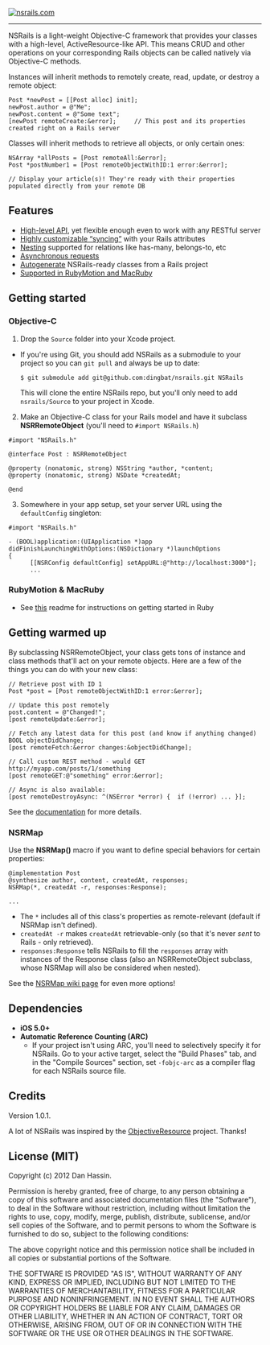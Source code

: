 [![nsrails.com](http://i.imgur.com/3FFpT.png)](http://nsrails.com/)

***

NSRails is a light-weight Objective-C framework that provides your classes with a high-level, ActiveResource-like API. This means CRUD and other operations on your corresponding Rails objects can be called natively via Objective-C methods.

Instances will inherit methods to remotely create, read, update, or destroy a remote object:

```objc
Post *newPost = [[Post alloc] init];
newPost.author = @"Me";
newPost.content = @"Some text";
[newPost remoteCreate:&error];     // This post and its properties created right on a Rails server
```

Classes will inherit methods to retrieve all objects, or only certain ones:

```objc
NSArray *allPosts = [Post remoteAll:&error];
Post *postNumber1 = [Post remoteObjectWithID:1 error:&error];

// Display your article(s)! They're ready with their properties populated directly from your remote DB
```

Features
--------

* [High-level API](http://dingbat.github.com/nsrails/html/Classes/NSRRemoteObject.html), yet flexible enough even to work with any RESTful server
* [Highly customizable “syncing”](https://github.com/dingbat/nsrails/wiki/NSRMap) with your Rails attributes
* [Nesting](https://github.com/dingbat/nsrails/wiki/Nesting) supported for relations like has-many, belongs-to, etc
* [Asynchronous requests](http://dingbat.github.com/nsrails/html/Classes/NSRRemoteObject.html)
* [Autogenerate](https://github.com/dingbat/nsrails/tree/master/autogen) NSRails-ready classes from a Rails project
* [Supported in RubyMotion and MacRuby](https://github.com/dingbat/nsrails/tree/master/demos/rubymotion)

Getting started
---------

### Objective-C

1. Drop the `Source` folder into your Xcode project.
  * If you're using Git, you should add NSRails as a submodule to your project so you can `git pull` and always be up to date:
   
      ```
      $ git submodule add git@github.com:dingbat/nsrails.git NSRails
      ```
  
      This will clone the entire NSRails repo, but you'll only need to add `nsrails/Source` to your project in Xcode.
2. Make an Objective-C class for your Rails model and have it subclass **NSRRemoteObject** (you'll need to `#import NSRails.h`)

  ```objc
  #import "NSRails.h"

  @interface Post : NSRRemoteObject

  @property (nonatomic, strong) NSString *author, *content;
  @property (nonatomic, strong) NSDate *createdAt;
  
  @end
  ```

3. Somewhere in your app setup, set your server URL using the `defaultConfig` singleton:

  ```objc
  #import "NSRails.h"

  - (BOOL)application:(UIApplication *)app didFinishLaunchingWithOptions:(NSDictionary *)launchOptions
  {
        [[NSRConfig defaultConfig] setAppURL:@"http://localhost:3000"];
        ...
  ```
    
### RubyMotion & MacRuby

  * See [this](https://github.com/dingbat/nsrails/tree/master/demos/rubymotion) readme for instructions on getting started in Ruby

Getting warmed up
----------

By subclassing NSRRemoteObject, your class gets tons of instance and class methods that'll act on your remote objects. Here are a few of the things you can do with your new class:

```objc
// Retrieve post with ID 1
Post *post = [Post remoteObjectWithID:1 error:&error];

// Update this post remotely
post.content = @"Changed!";
[post remoteUpdate:&error];

// Fetch any latest data for this post (and know if anything changed)
BOOL objectDidChange;
[post remoteFetch:&error changes:&objectDidChange];

// Call custom REST method - would GET http://myapp.com/posts/1/something
[post remoteGET:@"something" error:&error];

// Async is also available:
[post remoteDestroyAsync: ^(NSError *error) {  if (!error) ... }];
```

See the [documentation](http://dingbat.github.com/nsrails/) for more details.

### NSRMap

Use the **NSRMap()** macro if you want to define special behaviors for certain properties:

```objc
@implementation Post
@synthesize author, content, createdAt, responses;
NSRMap(*, createdAt -r, responses:Response);

...
```

- The `*` includes all of this class's properties as remote-relevant (default if NSRMap isn't defined). 
- `createdAt -r` makes `createdAt` retrievable-only (so that it's never *sent* to Rails - only retrieved).
- `responses:Response` tells NSRails to fill the `responses` array with instances of the Response class (also an NSRRemoteObject subclass, whose NSRMap will also be considered when nested).


See the [NSRMap wiki page](https://github.com/dingbat/nsrails/wiki/NSRMap) for even more options!

Dependencies
--------

* **iOS 5.0+**
* **Automatic Reference Counting (ARC)**
  * If your project isn't using ARC, you'll need to selectively specify it for NSRails. Go to your active target, select the "Build Phases" tab, and in the "Compile Sources" section, set `-fobjc-arc` as a compiler flag for each NSRails source file.

Credits
----------

Version 1.0.1.

A lot of NSRails was inspired by the [ObjectiveResource](https://github.com/yfactorial/objectiveresource) project. Thanks!

License (MIT)
---------

Copyright (c) 2012 Dan Hassin.

Permission is hereby granted, free of charge, to any person obtaining a copy of this software and associated documentation files (the
"Software"), to deal in the Software without restriction, including without limitation the rights to use, copy, modify, merge, publish, distribute, sublicense, and/or sell copies of the Software, and to permit persons to whom the Software is furnished to do so, subject to the following conditions:

The above copyright notice and this permission notice shall be included in all copies or substantial portions of the Software.

THE SOFTWARE IS PROVIDED "AS IS", WITHOUT WARRANTY OF ANY KIND, EXPRESS OR IMPLIED, INCLUDING BUT NOT LIMITED TO THE WARRANTIES OF MERCHANTABILITY, FITNESS FOR A PARTICULAR PURPOSE AND NONINFRINGEMENT. IN NO EVENT SHALL THE AUTHORS OR COPYRIGHT HOLDERS BE LIABLE FOR ANY CLAIM, DAMAGES OR OTHER LIABILITY, WHETHER IN AN ACTION OF CONTRACT, TORT OR OTHERWISE, ARISING FROM, OUT OF OR IN CONNECTION WITH THE SOFTWARE OR THE USE OR OTHER DEALINGS IN THE SOFTWARE.
